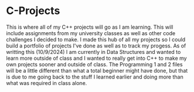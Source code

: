# C-Projects
This is where all of my C++ projects will go as I am learning. This will include assignments
from my university classes as well as other code challenges I decided to make.
I made this hub of all my projects so I could build a portfolio of projects I've done
as well as to track my progess. As of writting this (10/9/2024) I am currently in
Data Structures and wanted to learn more outside of class and I wanted to really get into 
C++ to make my own projects sooner and outside of class. The Programming 1 and 2 files will be
a little different than what a total beginner might have done, but that is due to me going 
back to the stuff I learned earlier and doing more than what was required in class alone.
